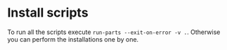 # Install scripts

To run all the scripts execute `run-parts --exit-on-error -v .`. Otherwise you can perform the installations one by one.
